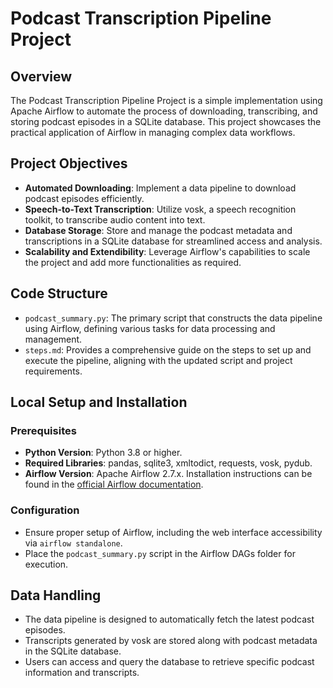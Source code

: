 # Podcast Transcription Pipeline Project

## Overview

The Podcast Transcription Pipeline Project is a simple implementation using Apache Airflow to automate the process of downloading, transcribing, and storing podcast episodes in a SQLite database. This project showcases the practical application of Airflow in managing complex data workflows.

## Project Objectives

- **Automated Downloading**: Implement a data pipeline to download podcast episodes efficiently.
- **Speech-to-Text Transcription**: Utilize vosk, a speech recognition toolkit, to transcribe audio content into text.
- **Database Storage**: Store and manage the podcast metadata and transcriptions in a SQLite database for streamlined access and analysis.
- **Scalability and Extendibility**: Leverage Airflow's capabilities to scale the project and add more functionalities as required.

## Code Structure

- `podcast_summary.py`: The primary script that constructs the data pipeline using Airflow, defining various tasks for data processing and management.
- `steps.md`: Provides a comprehensive guide on the steps to set up and execute the pipeline, aligning with the updated script and project requirements.

## Local Setup and Installation

### Prerequisites

- **Python Version**: Python 3.8 or higher.
- **Required Libraries**: pandas, sqlite3, xmltodict, requests, vosk, pydub.
- **Airflow Version**: Apache Airflow 2.7.x. Installation instructions can be found in the [official Airflow documentation](https://airflow.apache.org/docs/apache-airflow/stable/start/local.html).

### Configuration

- Ensure proper setup of Airflow, including the web interface accessibility via `airflow standalone`.
- Place the `podcast_summary.py` script in the Airflow DAGs folder for execution.

## Data Handling

- The data pipeline is designed to automatically fetch the latest podcast episodes.
- Transcripts generated by vosk are stored along with podcast metadata in the SQLite database.
- Users can access and query the database to retrieve specific podcast information and transcripts.

